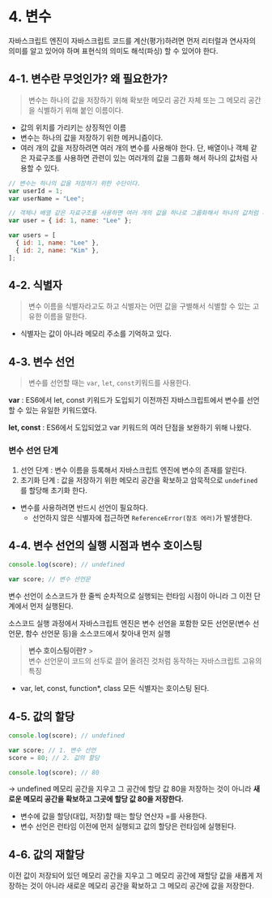 # 4. 변수

자바스크립트 엔진이 자바스크립트 코드를 계산(평가)하려면 먼저 리터럴과 연사자의 의미를 알고 있어야 하며 표현식의 의미도 해석(파싱) 할 수 있어야 한다.

## 4-1. 변수란 무엇인가? 왜 필요한가?

> 변수는 하나의 값을 저장하기 위해 확보한 메모리 공간 자체 또는 그 메모리 공간을 식별하기 위해 붙인 이름이다.

- 값의 위치를 가리키는 상징적인 이름
- 변수는 하나의 값을 저장하기 위한 메커니즘이다.
- 여러 개의 값을 저장하려면 여러 개의 변수를 사용해야 한다. 단, 배열이나 객체 같은 자료구조를 사용하면 관련이 있는 여러개의 값을 그룹화 해서 하나의 값처럼 사용할 수 있다.

```jsx
// 변수는 하나의 값을 저장하기 위한 수단이다.
var userId = 1;
var userName = "Lee";

// 객체나 배열 같은 자료구조를 사용하면 여러 개의 값을 하나로 그룹화해서 하나의 값처럼 사용할 수 있다.
var user = { id: 1, name: "Lee" };

var users = [
  { id: 1, name: "Lee" },
  { id: 2, name: "Kim" },
];
```

## 4-2. 식별자

> 변수 이름을 식별자라고도 하고 식별자는 어떤 값을 구별해서 식별할 수 있는 고유한 이름을 말한다.

- 식별자는 값이 아니라 메모리 주소를 기억하고 있다.

## 4-3. 변수 선언

> 변수를 선언할 때는 `var`, `let`, `const`키워드를 사용한다.

**var** : ES6에서 let, const 키워드가 도입되기 이전까진 자바스크립트에서 변수를 선언할 수 있는 유일한 키워드였다.

**let, const** : ES6에서 도입되었고 var 키워드의 여러 단점을 보완하기 위해 나왔다.

### **변수 선언 단계**

1. 선언 단계 : 변수 이름을 등록해서 자바스크립트 엔진에 변수의 존재를 알린다.
2. 초기화 단계 : 값을 저장하기 위한 메모리 공간을 확보하고 암묵적으로 `undefined`를 할당해 초기화 한다.

- 변수를 사용하려면 반드시 선언이 필요하다.
  - 선언하지 않은 식별자에 접근하면 `ReferenceError(참조 에러)`가 발생한다.

## 4-4. 변수 선언의 실행 시점과 변수 호이스팅

```jsx
console.log(score); // undefined

var score; // 변수 선언문
```

변수 선언이 소스코드가 한 줄씩 순차적으로 실행되는 런타임 시점이 아니라 그 이전 단계에서 먼저 실행된다.

소스코드 실행 과정에서 자바스크립트 엔진은 변수 선언을 포함한 모든 선언문(변수 선언문, 함수 선언문 등)을 소스코드에서 찾아내 먼저 실행

> **변수 호이스팅이란?** > <br/>변수 선언문이 코드의 선두로 끌어 올려진 것처럼 동작하는 자바스크립트 고유의 특징

- var, let, const, function\*, class 모든 식별자는 호이스팅 된다.

## 4-5. 값의 할당

```jsx
console.log(score); // undefined

var score; // 1. 변수 선언
score = 80; // 2. 값의 할당

console.log(score); // 80
```

→ undefined 메모리 공간을 지우고 그 공간에 할당 값 80을 저장하는 것이 아니라 **새로운 메모리 공간을 확보하고 그곳에 할당 값 80을 저장한다.**

- 변수에 값을 할당(대입, 저장)할 때는 할당 연산자 =를 사용한다.
- 변수 선언은 런타임 이전에 먼저 실행되고 값의 할당은 런타임에 실행된다.

## 4-6. 값의 재할당

이전 값이 저장되어 있던 메모리 공간을 지우고 그 메모리 공간에 재할당 값을 새롭게 저장하는 것이 아니라 새로운 메모리 공간을 확보하고 그 메모리 공간에 값을 저장한다.

